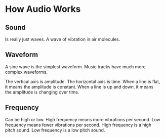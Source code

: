 # How Audio Works

## Sound

Is really just waves. A wave of vibration in air molecules.

## Waveform

A sine wave is the simplest waveform. Music tracks have much more complex waveforms.

The vertical axis is amplitude. The horizontal axis is time. When a line is flat, it means the amplitude is constant. When a line is up and down, it means the amplitude is changing over time.

## Frequency

Can be high or low. High frequency means more vibrations per second. Low frequency means fewer vibrations per second. High frequency is a high pitch sound. Low frequency is a low pitch sound.
